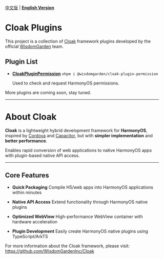 [中文版](./README.md) | [**English Version**](./README-EN.md)

# Cloak Plugins

This project is a collection of [Cloak](https://github.com/WisdomGardenInc/Cloak) framework plugins developed by the official [WisdomGarden](https://tronclass.com.cn/) team.

## Plugin List

- **[CloakPluginPermission](./plugins/CloakPluginPermission/README.md)** `ohpm i @wisdomgarden/cloak-plugin-permission`
  
  Used to check and request HarmonyOS permissions.

More plugins are coming soon, stay tuned.

---

# About **Cloak**

**Cloak** is a lightweight hybrid development framework for **HarmonyOS**, inspired by [Cordova](https://cordova.apache.org/) and [Capacitor](https://capacitorjs.com/), but with **simpler implementation** and **better performance**.

Enables rapid conversion of web applications to native HarmonyOS apps with plugin-based native API access.

---

## Core Features

- **Quick Packaging**
  Compile H5/web apps into HarmonyOS applications within minutes

- **Native API Access**
  Extend functionality through HarmonyOS native plugins

- **Optimized WebView**
  High-performance WebView container with hardware acceleration

- **Plugin Development**
  Easily create HarmonyOS native plugins using TypeScript/ArkTS

For more information about the Cloak framework, please visit: https://github.com/WisdomGardenInc/Cloak